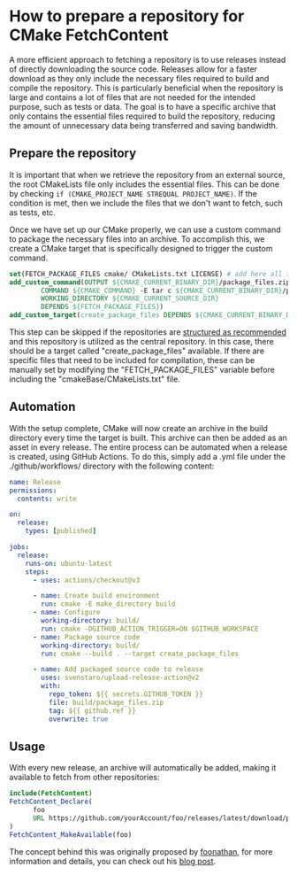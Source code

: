# How to prepare a repository for CMake FetchContent

A more efficient approach to fetching a repository is to use releases instead of directly downloading the source code. 
Releases allow for a faster download as they only include the necessary files required to build and compile the 
repository. This is particularly beneficial when the repository is large and contains a lot of files that are not 
needed for the intended purpose, such as tests or data. The goal is to have a specific archive that only contains the 
essential files required to build the repository, reducing the amount of unnecessary data being transferred and 
saving bandwidth.

## Prepare the repository
It is important that when we retrieve the repository from an external source, 
the root CMakeLists file only includes the essential files.
This can be done by checking ```if (CMAKE_PROJECT_NAME STREQUAL PROJECT_NAME)```. If the
condition is met, then we include the files that we don't want to fetch, such as tests, etc.

Once we have set up our CMake properly, we can use a custom command to package the necessary files into an archive. 
To accomplish this, we create a CMake target that is specifically designed to trigger the custom command.
```cmake
set(FETCH_PACKAGE_FILES cmake/ CMakeLists.txt LICENSE) # add here all the files you need
add_custom_command(OUTPUT ${CMAKE_CURRENT_BINARY_DIR}/package_files.zip
        COMMAND ${CMAKE_COMMAND} -E tar c ${CMAKE_CURRENT_BINARY_DIR}/package_files.zip --format=zip -- ${FETCH_PACKAGE_FILES}
        WORKING_DIRECTORY ${CMAKE_CURRENT_SOURCE_DIR}
        DEPENDS ${FETCH_PACKAGE_FILES})
add_custom_target(create_package_files DEPENDS ${CMAKE_CURRENT_BINARY_DIR}/package_files.zip)
```

This step can be skipped if the repositories are [structured as recommended](ProjectStructure.md) and this repository
is utilized as the central repository. 
In this case, there should be a target called "create_package_files" available. If there are specific files that 
need to be included for compilation, these can be manually set by modifying the "FETCH_PACKAGE_FILES" variable before 
including the "cmakeBase/CMakeLists.txt" file.

## Automation
With the setup complete, CMake will now create an archive in the build directory every time the target is built.
This archive can then be added as an asset in every release. The entire process can be automated when a release 
is created, using GitHub Actions. To do this, simply add a .yml file under the ./github/workflows/ directory 
with the following content:

```yml
name: Release
permissions:
  contents: write

on:
  release:
    types: [published]

jobs:
  release:
    runs-on: ubuntu-latest
    steps:
      - uses: actions/checkout@v3

      - name: Create build environment
        run: cmake -E make_directory build
      - name: Configure
        working-directory: build/
        run: cmake -DGITHUB_ACTION_TRIGGER=ON $GITHUB_WORKSPACE
      - name: Package source code
        working-directory: build/
        run: cmake --build . --target create_package_files

      - name: Add packaged source code to release
        uses: svenstaro/upload-release-action@v2
        with:
          repo_token: ${{ secrets.GITHUB_TOKEN }}
          file: build/package_files.zip
          tag: ${{ github.ref }}
          overwrite: true
```
## Usage
With every new release, an archive will automatically be added, making it available to fetch from other repositories:

```cmake
include(FetchContent)
FetchContent_Declare(
      foo
      URL https://github.com/yourAccount/foo/releases/latest/download/package_files.zip
)
FetchContent_MakeAvailable(foo)
```

The concept behind this was originally proposed by [foonathan](https://github.com/foonathan), for 
more information and details, you can check out his [blog post](https://www.foonathan.net/2022/06/cmake-fetchcontent/).
